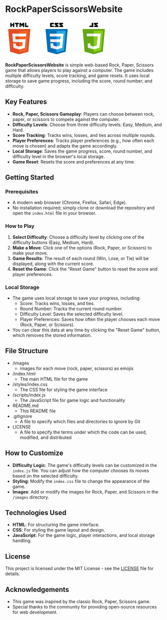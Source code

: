 # RockPaperScissorsWebsite
<img src="images/HTML_JS_CSS.png">

**RockPaperScissorsWebsite** is simple web-based Rock, Paper, Scissors game that allows players to play against a computer. The game includes multiple difficulty levels, score tracking, and game resets. It uses local storage to save game progress, including the score, round number, and difficulty.

## Key Features
- **Rock, Paper, Scissors Gameplay**: Players can choose between rock, paper, or scissors to compete against the computer.
- **Difficulty Levels**: Choose from three difficulty levels: Easy, Medium, and Hard.
- **Score Tracking**: Tracks wins, losses, and ties across multiple rounds.
- **Player Preferences**: Tracks player preferences (e.g., how often each move is chosen) and adapts the game accordingly.
- **Local Storage**: Saves the game progress, score, round number, and difficulty level in the browser's local storage.
- **Game Reset**: Resets the score and preferences at any time.

## Getting Started

### Prerequisites
- A modern web browser (Chrome, Firefox, Safari, Edge).
- No installation required; simply clone or download the repository and open the `index.html` file in your browser.

### How to Play
1. **Select Difficulty**: Choose a difficulty level by clicking one of the difficulty buttons (Easy, Medium, Hard).
2. **Make a Move**: Click one of the options (Rock, Paper, or Scissors) to make your move.
3. **Game Results**: The result of each round (Win, Lose, or Tie) will be displayed, along with the current score.
4. **Reset the Game**: Click the "Reset Game" button to reset the score and player preferences.

### Local Storage
- The game uses local storage to save your progress, including:
  - Score: Tracks wins, losses, and ties.
  - Round Number: Tracks the current round number.
  - Difficulty Level: Saves the selected difficulty level.
  - Player Preferences: Saves how often the player chooses each move (Rock, Paper, or Scissors).
- You can clear this data at any time by clicking the "Reset Game" button, which removes the stored information.

## File Structure
- /images
    - images for each move (rock, paper, scissors) as emojis
- /index.html
    - The main HTML file for the game
- /styles/index.css
    - The CSS file for styling the game interface
- /scripts/index.js
    - The JavaScript file for game logic and functionality
- README.md
    - This README file
- .gitignore
    - A file to specify which files and directories to ignore by Git
- LICENSE
    - A file to specify the terms under which the code can be used, modified, and distributed

## How to Customize
- **Difficulty Logic**: The game's difficulty levels can be customized in the `index.js` file. You can adjust how the computer chooses its moves based on the selected difficulty.
- **Styling**: Modify the `index.css` file to change the appearance of the game.
- **Images**: Add or modify the images for Rock, Paper, and Scissors in the `/images` directory.

## Technologies Used
- **HTML**: For structuring the game interface.
- **CSS**: For styling the game layout and design.
- **JavaScript**: For the game logic, player interactions, and local storage handling.

## License
This project is licensed under the MIT License - see the [LICENSE](LICENSE) file for details.

## Acknowledgements
- This game was inspired by the classic Rock, Paper, Scissors game.
- Special thanks to the community for providing open-source resources for web development.